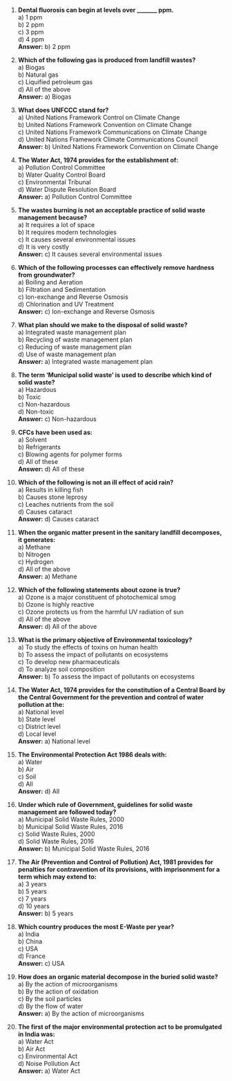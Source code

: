 1. **Dental fluorosis can begin at levels over _______ ppm.**  
   a) 1 ppm  
   b) 2 ppm  
   c) 3 ppm  
   d) 4 ppm  
   **Answer:** b) 2 ppm  

2. **Which of the following gas is produced from landfill wastes?**  
   a) Biogas  
   b) Natural gas  
   c) Liquified petroleum gas  
   d) All of the above  
   **Answer:** a) Biogas  

3. **What does UNFCCC stand for?**  
   a) United Nations Framework Control on Climate Change  
   b) United Nations Framework Convention on Climate Change  
   c) United Nations Framework Communications on Climate Change  
   d) United Nations Framework Climate Communications Council  
   **Answer:** b) United Nations Framework Convention on Climate Change  

4. **The Water Act, 1974 provides for the establishment of:**  
   a) Pollution Control Committee  
   b) Water Quality Control Board  
   c) Environmental Tribunal  
   d) Water Dispute Resolution Board  
   **Answer:** a) Pollution Control Committee  

5. **The wastes burning is not an acceptable practice of solid waste management because?**  
   a) It requires a lot of space  
   b) It requires modern technologies  
   c) It causes several environmental issues  
   d) It is very costly  
   **Answer:** c) It causes several environmental issues  

6. **Which of the following processes can effectively remove hardness from groundwater?**  
   a) Boiling and Aeration  
   b) Filtration and Sedimentation  
   c) Ion-exchange and Reverse Osmosis  
   d) Chlorination and UV Treatment  
   **Answer:** c) Ion-exchange and Reverse Osmosis  

7. **What plan should we make to the disposal of solid waste?**  
   a) Integrated waste management plan  
   b) Recycling of waste management plan  
   c) Reducing of waste management plan  
   d) Use of waste management plan  
   **Answer:** a) Integrated waste management plan  

8. **The term ‘Municipal solid waste’ is used to describe which kind of solid waste?**  
   a) Hazardous  
   b) Toxic  
   c) Non-hazardous  
   d) Non-toxic  
   **Answer:** c) Non-hazardous  

9. **CFCs have been used as:**  
   a) Solvent  
   b) Refrigerants  
   c) Blowing agents for polymer forms  
   d) All of these  
   **Answer:** d) All of these  

10. **Which of the following is not an ill effect of acid rain?**  
    a) Results in killing fish  
    b) Causes stone leprosy  
    c) Leaches nutrients from the soil  
    d) Causes cataract  
    **Answer:** d) Causes cataract  

11. **When the organic matter present in the sanitary landfill decomposes, it generates:**  
    a) Methane  
    b) Nitrogen  
    c) Hydrogen  
    d) All of the above  
    **Answer:** a) Methane  

12. **Which of the following statements about ozone is true?**  
    a) Ozone is a major constituent of photochemical smog  
    b) Ozone is highly reactive  
    c) Ozone protects us from the harmful UV radiation of sun  
    d) All of the above  
    **Answer:** d) All of the above  

13. **What is the primary objective of Environmental toxicology?**  
    a) To study the effects of toxins on human health  
    b) To assess the impact of pollutants on ecosystems  
    c) To develop new pharmaceuticals  
    d) To analyze soil composition  
    **Answer:** b) To assess the impact of pollutants on ecosystems  

14. **The Water Act, 1974 provides for the constitution of a Central Board by the Central Government for the prevention and control of water pollution at the:**  
    a) National level  
    b) State level  
    c) District level  
    d) Local level  
    **Answer:** a) National level  

15. **The Environmental Protection Act 1986 deals with:**  
    a) Water  
    b) Air  
    c) Soil  
    d) All  
    **Answer:** d) All  

16. **Under which rule of Government, guidelines for solid waste management are followed today?**  
    a) Municipal Solid Waste Rules, 2000  
    b) Municipal Solid Waste Rules, 2016  
    c) Solid Waste Rules, 2000  
    d) Solid Waste Rules, 2016  
    **Answer:** b) Municipal Solid Waste Rules, 2016  

17. **The Air (Prevention and Control of Pollution) Act, 1981 provides for penalties for contravention of its provisions, with imprisonment for a term which may extend to:**  
    a) 3 years  
    b) 5 years  
    c) 7 years  
    d) 10 years  
    **Answer:** b) 5 years  

18. **Which country produces the most E-Waste per year?**  
    a) India  
    b) China  
    c) USA  
    d) France  
    **Answer:** c) USA  

19. **How does an organic material decompose in the buried solid waste?**  
    a) By the action of microorganisms  
    b) By the action of oxidation  
    c) By the soil particles  
    d) By the flow of water  
    **Answer:** a) By the action of microorganisms  

20. **The first of the major environmental protection act to be promulgated in India was:**  
    a) Water Act  
    b) Air Act  
    c) Environmental Act  
    d) Noise Pollution Act  
    **Answer:** a) Water Act  


